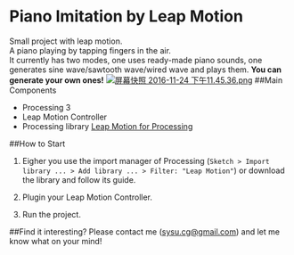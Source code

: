 Piano Imitation by Leap Motion
====
Small project with leap motion.  
A piano playing by tapping fingers in the air.  
It currently has two modes, one uses ready-made piano sounds, one generates sine wave/sawtooth wave/wired wave and plays them. **You can generate your own ones!**
[![屏幕快照 2016-11-24 下午11.45.36.png](https://s22.postimg.org/7qws1fitt/2016_11_24_11_45_36.png)](https://postimg.org/image/xmgikmknh/)
##Main Components
* Processing 3
* Leap Motion Controller
* Processing library [Leap Motion for Processing](https://github.com/nok/leap-motion-processing)

##How to Start
1. Eigher you use the import manager of Processing (`Sketch > Import library ... > Add library ... > Filter: "Leap Motion"`)
or download the library and follow its guide.

2. Plugin your Leap Motion Controller.
3. Run the project.

##Find it interesting?
Please contact me (<sysu.cg@gmail.com>) and let me know what on your mind!